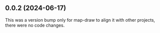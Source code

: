 ## 0.0.2 (2024-06-17)

This was a version bump only for map-draw to align it with other projects, there were no code changes.